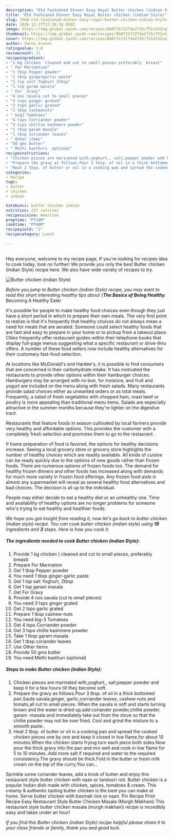 ```yaml
---
description: "Old Fashioned Dinner Easy Royal Butter chicken (indian Style)"
title: "Old Fashioned Dinner Easy Royal Butter chicken (indian Style)"
slug: 2568-old-fashioned-dinner-easy-royal-butter-chicken-indian-style
date: 2020-12-27T12:30:10.950Z
image: https://img-global.cpcdn.com/recipes/8b0731f2274a2f35/751x532cq70/butter-chicken-indian-style-recipe-main-photo.jpg
thumbnail: https://img-global.cpcdn.com/recipes/8b0731f2274a2f35/751x532cq70/butter-chicken-indian-style-recipe-main-photo.jpg
cover: https://img-global.cpcdn.com/recipes/8b0731f2274a2f35/751x532cq70/butter-chicken-indian-style-recipe-main-photo.jpg
author: Verna Graves
ratingvalue: 3.8
reviewcount: 11
recipeingredient:
- "1 kg chicken  cleaned and cut to small pieces preferably  breast"
- " For Marination"
- "1 tbsp Pepper powder"
- "1 tbsp gingergarlic paste"
- "1 tsp salt Yoghurt 2tbsp"
- "1 tsp garam masala"
- " For  Gravy"
- "4 nos savala cut to small pieces"
- "3 tsps ginger grated"
- "2 tsps garlic grated"
- "1 tbsp cashewnuts"
- " big3 Tomatoes"
- "4 tsps Corriander powder"
- "3 tsps chillie kashmere powder"
- "1 tbsp garam masala"
- "1 tbsp coriander leaves"
- " Other items"
- "50 gms butter"
- " Methi kasthuri  optional"
recipeinstructions:
- "Chicken pieces are marinated with,yoghurt,, salt,pepper powder and keep it for a few hours till they become soft."
- "Prepare the gravy as follows.Pour 3 tbsp. of oil in a thick bottomed pan.Saute savala,ginger, garlic,corriander leaves, cashew nuts and tomato,all cut to small pieces. When the savala is soft and starts turning brown and the water is dried up,add coriander powder,chillie powder, garam -masala and immediately take out from the stove so that the chillie powder may not be over fried. Cool and grind the mixture to a smooth paste.."
- "Heat 2 tbsp. of butter or oil in a cooking pan and spread the cooked chicken pieces one by one and keep it closed in low flame,for about 10 minutes.When the chicken starts frying turn each piece both sides.Now pour the thick gravy into the pan and mix well and cook in low flame for 5 to 10 minutes..Add more salt if required and water to the required consistency.The gravy should be thick.Fold in the butter or fresh milk cream on the top of the curry.You can..."
categories:
- Recipe
tags:
- butter
- chicken
- indian

katakunci: butter chicken indian 
nutrition: 217 calories
recipecuisine: American
preptime: "PT14M"
cooktime: "PT60M"
recipeyield: "1"
recipecategory: Lunch

---
```

<br>
Hey everyone, welcome to my recipe page, If you're looking for recipes idea to cook today, look no further! We provide you only the best Butter chicken (indian Style) recipe here. We also have wide variety of recipes to try.
<br>


![Butter chicken (indian Style)](https://img-global.cpcdn.com/recipes/8b0731f2274a2f35/751x532cq70/butter-chicken-indian-style-recipe-main-photo.jpg)

<i>Before you jump to Butter chicken (indian Style) recipe, you may want to read this short interesting healthy tips about {<strong>The Basics of Being Healthy</strong>.</i>
Becoming A Healthy Eater

It's possible for people to make healthy food choices even though they just have a short period in which to prepare their own meals. The very first point to realize is that it's frequently that healthy choices do not always mean a need for meals that are aerated. Someone could select healthy foods that are fast and easy to prepare in your home or to pickup from a takeout place. Cities frequently offer restaurant guides within their telephone books that display full-page menus suggesting what a specific restaurant or drive-thru offers. A number of these food sellers now include healthy alternatives for their customary fast-food selection.

At locations like McDonald's and Hardee's, it is possible to find consumers that are concerned in their carbohydrate intake.  It has motivated the restaurants to provide other options within their hamburger choices. Hamburgers may be arranged with no bun, for instance, and fruit and yogurt are included on the menu along with fresh salads. Many restaurants provide salad choices either as unwanted orders or as total meals. Frequently, a salad of fresh vegetables with chopped ham, roast beef or poultry is more appealing than traditional menu items.  Salads are especially attractive in the summer months because they're lighter on the digestive tract.

Restaurants that feature foods in season cultivated by local farmers provide very healthy and affordable options.  This provides the customer with a completely fresh selection and promotes them to go to the restaurant .

If home preparation of food is favored, the options for healthy decisions increase. Seeing a local grocery store or grocery store highlights the number of healthy choices which are readily available.  All kinds of cuisine can be ready quickly due to the options of new goods rather than frozen foods. There are numerous options of frozen foods too. The demand for healthy frozen dinners and other foods has increased along with demands for much more variety in frozen food offerings. Any frozen food aisle in almost any supermarket will reveal as several healthy food alternatives and bad choices. The decision is all up to the individual.

People may either decide to eat a healthy diet or an unhealthy one. Time and availability of healthy options are no longer problems for someone who's trying to eat healthy and healthier foods.


<i>We hope you got insight from reading it, now let's go back to butter chicken (indian style) recipe. You can cook butter chicken (indian style) using <strong>19</strong> ingredients and <strong>3</strong> steps. Here is how you cook it.
</i>

##### The ingredients needed to cook Butter chicken (indian Style):

1. Provide 1 kg chicken ( cleaned and cut to small pieces, preferably  breast)
1. Prepare  For Marination
1. Get 1 tbsp Pepper powder
1. You need 1 tbsp ginger-garlic paste
1. Get 1 tsp salt Yoghurt, 2tbsp
1. Get 1 tsp garam masala
1. Get  For  Gravy
1. Provide 4 nos savala (cut to small pieces)
1. You need 3 tsps ginger grated
1. Get 2 tsps garlic grated
1. Prepare 1 tbsp cashew-nuts
1. You need  big-3 Tomatoes
1. Get 4 tsps Corriander powder
1. Get 3 tsps chillie kashmere powder
1. Take 1 tbsp garam masala
1. Get 1 tbsp coriander leaves
1. Use  Other items
1. Provide 50 gms butter
1. You need  Methi kasthuri  (optional)


##### Steps to make Butter chicken (indian Style):

1. Chicken pieces are marinated with,yoghurt,, salt,pepper powder and keep it for a few hours till they become soft.
1. Prepare the gravy as follows.Pour 3 tbsp. of oil in a thick bottomed pan.Saute savala,ginger, garlic,corriander leaves, cashew nuts and tomato,all cut to small pieces. When the savala is soft and starts turning brown and the water is dried up,add coriander powder,chillie powder, garam -masala and immediately take out from the stove so that the chillie powder may not be over fried. Cool and grind the mixture to a smooth paste..
1. Heat 2 tbsp. of butter or oil in a cooking pan and spread the cooked chicken pieces one by one and keep it closed in low flame,for about 10 minutes.When the chicken starts frying turn each piece both sides.Now pour the thick gravy into the pan and mix well and cook in low flame for 5 to 10 minutes..Add more salt if required and water to the required consistency.The gravy should be thick.Fold in the butter or fresh milk cream on the top of the curry.You can...


Sprinkle some coriander leaves, add a knob of butter and enjoy this restaurant style butter chicken with naan or tandoori roti. Butter chicken is a popular Indian dish made with chicken, spices, tomatoes &amp; cream. This creamy &amp; authentic tasting butter chicken is the best you can make at home. Serve butter chicken with basmati rice or naan. Pin Recipe Print Recipe Easy Restaurant Style Butter Chicken Masala (Murgh Makhani) This restaurant style butter chicken masala (murgh makhani) recipe is incredibly easy and takes under an hour! 

<i>If you find this Butter chicken (indian Style) recipe helpful please share it to your close friends or family, thank you and good luck.</i>
